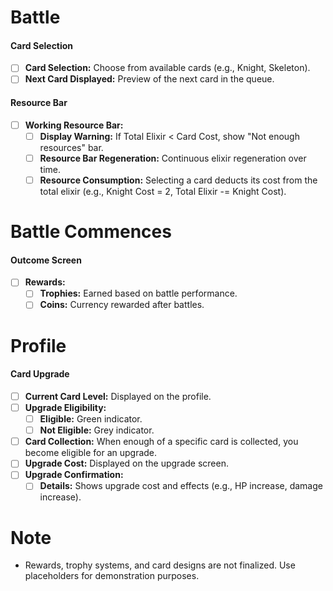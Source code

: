 # Battle

#### Card Selection
- [ ]  **Card Selection:** Choose from available cards (e.g., Knight, Skeleton).
- [ ]  **Next Card Displayed:** Preview of the next card in the queue.

#### Resource Bar 
- [ ] **Working Resource Bar:**
	- [ ]  **Display Warning:** If Total Elixir < Card Cost, show "Not enough resources" bar.
	- [ ]  **Resource Bar Regeneration:** Continuous elixir regeneration over time.
	- [ ]  **Resource Consumption:** Selecting a card deducts its cost from the total elixir (e.g., Knight Cost = 2, Total Elixir -= Knight Cost).

# Battle Commences

#### Outcome Screen
- [ ] **Rewards:**
	- [ ] **Trophies:** Earned based on battle performance.
	- [ ] **Coins:** Currency rewarded after battles.
# Profile

#### Card Upgrade
- [ ] **Current Card Level:** Displayed on the profile.
- [ ]  **Upgrade Eligibility:**
	- [ ] **Eligible:** Green indicator.
	- [ ] **Not Eligible:** Grey indicator.
- [ ]  **Card Collection:** When enough of a specific card is collected, you become eligible for an upgrade.
- [ ]  **Upgrade Cost:** Displayed on the upgrade screen.
- [ ]  **Upgrade Confirmation:**
	- [ ]  **Details:** Shows upgrade cost and effects (e.g., HP increase, damage increase).

# Note
- Rewards, trophy systems, and card designs are not finalized. Use placeholders for demonstration purposes.
